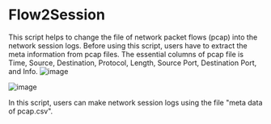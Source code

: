# Flow2Session

This script helps to change the file of network packet flows (pcap) into the network session logs.
Before using this script, users have to extract the meta information from pcap files.
The essential columns of pcap file is Time,	Source,	Destination,	Protocol,	Length,	Source Port,	Destination Port,	and Info.
![image](https://user-images.githubusercontent.com/27983171/118362979-221a3c80-b5cd-11eb-9d2c-0eb77b4b5f3a.png)

![image](https://user-images.githubusercontent.com/27983171/118363113-c8664200-b5cd-11eb-9ee7-5384fd063bd2.png)

In this script, users can make network session logs using the file "meta data of pcap.csv".
